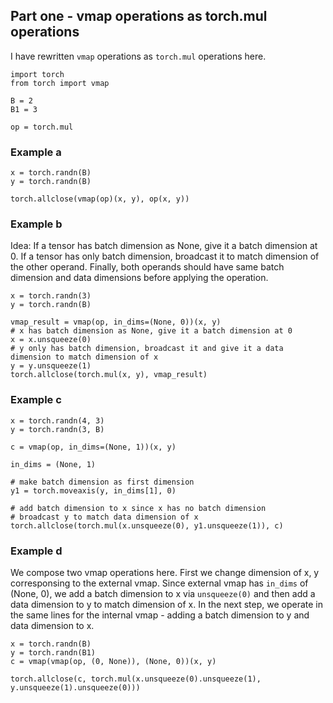 ## Part one - vmap operations as torch.mul operations

I have rewritten `vmap` operations as `torch.mul` operations here.

```python3
import torch
from torch import vmap

B = 2
B1 = 3

op = torch.mul
```

### Example a

```python3
x = torch.randn(B)
y = torch.randn(B)

torch.allclose(vmap(op)(x, y), op(x, y))
```

### Example b

Idea: If a tensor has batch dimension as None, give it a batch dimension at 0.
If a tensor has only batch dimension, broadcast it to match dimension of the other operand.
Finally, both operands should have same batch dimension and data dimensions before applying the operation.

```python3
x = torch.randn(3)
y = torch.randn(B)

vmap_result = vmap(op, in_dims=(None, 0))(x, y)
# x has batch dimension as None, give it a batch dimension at 0
x = x.unsqueeze(0)
# y only has batch dimension, broadcast it and give it a data dimension to match dimension of x
y = y.unsqueeze(1)
torch.allclose(torch.mul(x, y), vmap_result)
```

### Example c

```python3
x = torch.randn(4, 3)
y = torch.randn(3, B)

c = vmap(op, in_dims=(None, 1))(x, y)

in_dims = (None, 1)

# make batch dimension as first dimension
y1 = torch.moveaxis(y, in_dims[1], 0)

# add batch dimension to x since x has no batch dimension
# broadcast y to match data dimension of x
torch.allclose(torch.mul(x.unsqueeze(0), y1.unsqueeze(1)), c)
```

### Example d
We compose two vmap operations here. First we change dimension of x, y corresponsing to the external vmap. Since external vmap has `in_dims` of (None, 0), we add a batch dimension to x via `unsqueeze(0)` and then add a data dimension to y to match dimension of x. In the next step, we operate in the same lines for the internal vmap - adding a batch dimension to y and data dimension to x.

```python3
x = torch.randn(B)
y = torch.randn(B1)
c = vmap(vmap(op, (0, None)), (None, 0))(x, y)

torch.allclose(c, torch.mul(x.unsqueeze(0).unsqueeze(1), y.unsqueeze(1).unsqueeze(0)))
```
